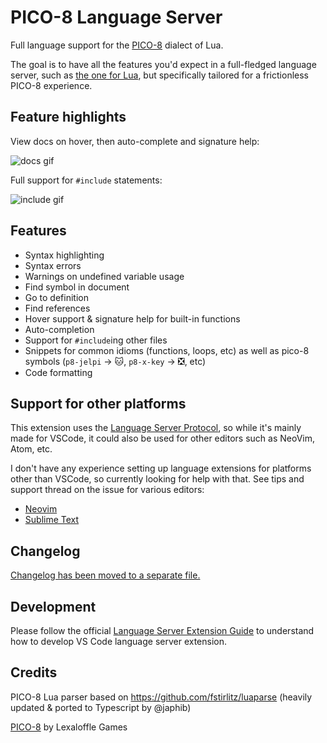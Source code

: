 # PICO-8 Language Server

Full language support for the [PICO-8](https://www.lexaloffle.com/pico-8.php)
dialect of Lua. 

The goal is to have all the features you'd expect in a full-fledged language
server, such as [the one for Lua](https://marketplace.visualstudio.com/items?itemName=sumneko.lua),
but specifically tailored for a frictionless PICO-8 experience.

## Feature highlights

View docs on hover, then auto-complete and signature help:

![docs gif](https://github.com/japhib/pico8-ls/blob/master/img/docs.gif?raw=true)

Full support for `#include` statements:

![include gif](https://github.com/japhib/pico8-ls/blob/master/img/includes.gif?raw=true)

## Features

- Syntax highlighting
- Syntax errors
- Warnings on undefined variable usage
- Find symbol in document
- Go to definition
- Find references
- Hover support & signature help for built-in functions
- Auto-completion
- Support for `#include`ing other files
- Snippets for common idioms (functions, loops, etc) as well as pico-8 symbols (`p8-jelpi` -> 🐱, `p8-x-key` -> ❎, etc)
- Code formatting

## Support for other platforms

This extension uses the [Language Server Protocol](https://microsoft.github.io/language-server-protocol/),
so while it's mainly made for VSCode, it could also be used for other editors
such as NeoVim, Atom, etc.

I don't have any experience setting up language extensions for platforms other than VSCode, so currently
looking for help with that. See tips and support thread on the issue for various editors:
- [Neovim](https://github.com/japhib/pico8-ls/issues/34)
- [Sublime Text](https://github.com/japhib/pico8-ls/issues/44)

## Changelog

[Changelog has been moved to a separate file.](https://github.com/japhib/pico8-ls/blob/master/CHANGELOG.md)

## Development

Please follow the official [Language Server Extension Guide](https://code.visualstudio.com/api/language-extensions/language-server-extension-guide)
to understand how to develop VS Code language server extension.

## Credits

PICO-8 Lua parser based on https://github.com/fstirlitz/luaparse (heavily updated & ported to Typescript by @japhib)

[PICO-8](https://www.lexaloffle.com/pico-8.php) by Lexaloffle Games
